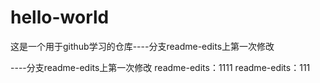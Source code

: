 # hello-world
这是一个用于github学习的仓库----分支readme-edits上第一次修改

----分支readme-edits上第一次修改
readme-edits：1111
readme-edits：111
